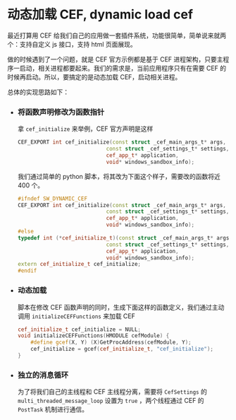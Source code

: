 # 动态加载 CEF, dynamic load cef

最近打算用 CEF 给我们自己的应用做一套插件系统，功能很简单，简单说来就两个：支持自定义 js 接口，支持 html 页面展现。

做的时候遇到了一个问题，就是 CEF 官方示例都是基于 CEF 进程架构，只要主程序一启动，相关进程都要起来。我们的需求是，当前应用程序只有在需要 CEF 的时候再启动。所以，要搞定的是动态加载 CEF，启动相关进程。

总体的实现思路如下：


- ### 将函数声明修改为函数指针

    拿 `cef_initialize` 来举例，CEF 官方声明是这样

    ```cpp
    CEF_EXPORT int cef_initialize(const struct _cef_main_args_t* args,
                                const struct _cef_settings_t* settings,
                                cef_app_t* application,
                                void* windows_sandbox_info);
    ```

    我们通过简单的 python 脚本，将其改为下面这个样子，需要改的函数将近 400 个。

    ```cpp
    #ifndef SW_DYNAMIC_CEF
    CEF_EXPORT int cef_initialize(const struct _cef_main_args_t* args,
                                const struct _cef_settings_t* settings,
                                cef_app_t* application,
                                void* windows_sandbox_info);
    #else
    typedef int (*cef_initialize_t)(const struct _cef_main_args_t* args,
                                const struct _cef_settings_t* settings,
                                cef_app_t* application,
                                void* windows_sandbox_info);
    extern cef_initialize_t cef_initialize;
    #endif
    ```

- ### 动态加载

    脚本在修改 CEF 函数声明的同时，生成下面这样的函数定义，我们通过主动调用 `initializeCEFFunctions` 来加载 CEF

    ```cpp
    cef_initialize_t cef_initialize = NULL;
    void initializeCEFFunctions(HMODULE cefModule) {
        #define gcef(X, Y) (X)GetProcAddress(cefModule, Y);
        cef_initialize = gcef(cef_initialize_t, "cef_initialize");
    }
    ```

- ### 独立的消息循环

    为了将我们自己的主线程和 CEF 主线程分离，需要将 `CefSettings` 的 `multi_threaded_message_loop` 设置为 `true` ，两个线程通过 CEF 的 `PostTask` 机制进行通信。

